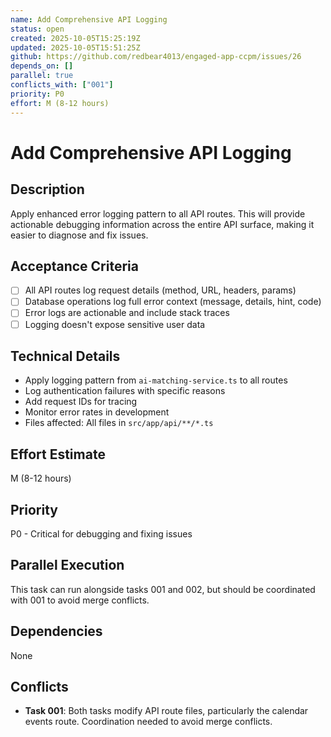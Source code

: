 ```yaml
---
name: Add Comprehensive API Logging
status: open
created: 2025-10-05T15:25:19Z
updated: 2025-10-05T15:51:25Z
github: https://github.com/redbear4013/engaged-app-ccpm/issues/26
depends_on: []
parallel: true
conflicts_with: ["001"]
priority: P0
effort: M (8-12 hours)
---
```


# Add Comprehensive API Logging

## Description

Apply enhanced error logging pattern to all API routes. This will provide actionable debugging information across the entire API surface, making it easier to diagnose and fix issues.

## Acceptance Criteria

- [ ] All API routes log request details (method, URL, headers, params)
- [ ] Database operations log full error context (message, details, hint, code)
- [ ] Error logs are actionable and include stack traces
- [ ] Logging doesn't expose sensitive user data

## Technical Details

- Apply logging pattern from `ai-matching-service.ts` to all routes
- Log authentication failures with specific reasons
- Add request IDs for tracing
- Monitor error rates in development
- Files affected: All files in `src/app/api/**/*.ts`

## Effort Estimate

M (8-12 hours)

## Priority

P0 - Critical for debugging and fixing issues

## Parallel Execution

This task can run alongside tasks 001 and 002, but should be coordinated with 001 to avoid merge conflicts.

## Dependencies

None

## Conflicts

- **Task 001**: Both tasks modify API route files, particularly the calendar events route. Coordination needed to avoid merge conflicts.
